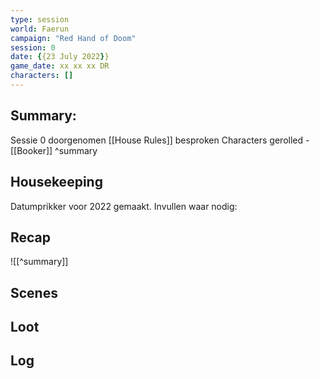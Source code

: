 ```yaml
---
type: session
world: Faerun
campaign: "Red Hand of Doom"
session: 0
date: {{23 July 2022}}
game_date: xx xx xx DR
characters: []
---
```




## Summary:
Sessie 0 doorgenomen
[[House Rules]] besproken
Characters gerolled - [[Booker]]
^summary
## Housekeeping
Datumprikker voor 2022 gemaakt.
Invullen waar nodig: 
## Recap
![[^summary]]
## Scenes
## Loot
## Log


